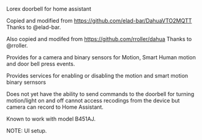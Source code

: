 
Lorex doorbell for home assistant

Copied and modified from https://github.com/elad-bar/DahuaVTO2MQTT Thanks to @elad-bar.

Also copied and modifed from https://github.com/rroller/dahua Thanks to @rroller.

Provides for a camera and binary sensors for Motion, Smart Human motion and door bell press events.

Provides services for enabling or disabling the motion and smart motion binary sernsors

Does not yet have the ability to send commands to the doorbell for turning motion/light on and off cannot access recodings from the device but camera can record to Home Assistant.

Known to work with model B451AJ.

NOTE: UI setup.
